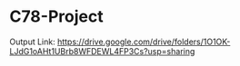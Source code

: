 # C78-Project

Output Link: https://drive.google.com/drive/folders/1O1OK-LJdG1oAHt1UBrb8WFDEWL4FP3Cs?usp=sharing
